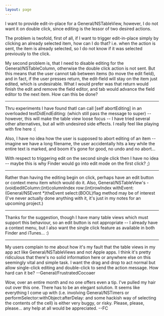 ```yaml
---
layout: page
---
```


I want to provide edit-in-place for a General/NSTableView, however, I do not want it on double click, since editing is the lessor of two desired actions.

The problem is twofold, first of all, if I want to trigger edit-in-place simply by clicking an already selected item, how can I do that? i.e. when the action is sent, the item is already selected, so I do not know if it was selected previously to the click.

My second problem is, that I need to disable editing for the General/NSTableColumn, otherwise the double click action is not sent. But this means that the user cannot tab between items (to move the edit field), and in fact, if the user presses return, the edit-field will stay on the item just edited, which is undesirable. What I would prefer was that return would finish the edit and remove the field editor, and tab would advance the field editor to the next item. How can this be done?

----

Thru experiments I have found thatI can call [self abortEditing] in an overloaded textDidEndEditing: (which still pass the message to super) -- however, this will make the table view loose focus -- I have tried several other alternatives, but all with undesired side effects. I really feel like playing with fire here :(

Also, I have no idea how the user is supposed to abort editing of an item -- imagine we have a long filename, the user accidentally hits a key while the entire text is marked, and boom it's gone for good, no undo and no abort...

With respect to triggering edit on the second single click then I have no idea -- maybe this is why Finder would go into edit mode on the first click? ;)

----
Rather than having the editing begin on click, perhaps have an edit button or context menu item which would do it. Also, General/NSTableView's     - (void)editColumn:(int)columnIndex row:(int)rowIndex withEvent:(General/NSEvent *)theEvent select:(BOOL)flag method may be of interest (I've never actually done anything with it, it's just in my notes for an upcoming project.)

----

Thanks for the suggestion, though I have many table views which must support this behaviour, so an edit button is not appropriate -- I already have a context menu, but I also want the single click feature as available in both Finder and iTunes... :)

----

My users complain to me about how it's my fault that the table views in my app act like General/NSTableViews and not Apple apps. I think it's pretty ridiculous that there's no solid information here or anywhere else on this seemingly vital and simple task. I want the drag and drop to act normal but allow single-click editing and double-click to send the action message. How hard can it be? --General/FrustratedCocoaer

Wow, over an entire month and no one offers even a tip. I've pulled my hair out over this one. There has to be an elegant solution. It seems like everything I come up with (i.e. involving General/NSTimers or performSelector:withObject:afterDelay: and some hackish way of selecting the contents of the cell) is either very buggy, or risky. Please, please, please... any help at all would be appreciated. --FC